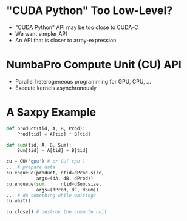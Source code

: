 # "CUDA Python" Too Low-Level?

- "CUDA Python" API may be too close to CUDA-C
- We want simpler API
- An API that is closer to array-expression

# NumbaPro Compute Unit (CU) API

- Parallel heterogeneous programming for GPU, CPU, ...
- Execute kernels asynchronously

# A Saxpy Example

```python
def product(tid, A, B, Prod):
    Prod[tid] = A[tid] * B[tid]

def sum(tid, A, B, Sum):
    Sum[tid] = A[tid] + B[tid]

cu = CU('gpu') # or CU('cpu')
... # prepare data
cu.enqueue(product, ntid=dProd.size,
           args=(dA, dB, dProd))
cu.enqueue(sum, 	ntid=dSum.size,
           args=(dProd, dC, dSum))
... # do something while waiting?
cu.wait()

cu.close() # destroy the compute unit
```
